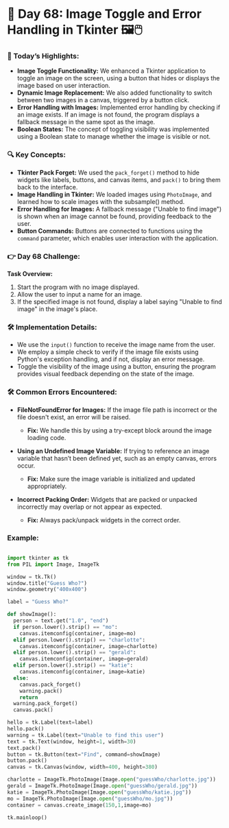 # 🌟 Day 68: Image Toggle and Error Handling in Tkinter 🖼️🖱️

### 🎊 Today’s Highlights:

* **Image Toggle Functionality:** We enhanced a Tkinter application to toggle an image on the screen, using a button that hides or displays the image based on user interaction.
* **Dynamic Image Replacement:** We also added functionality to switch between two images in a canvas, triggered by a button click.
* **Error Handling with Images:** Implemented error handling by checking if an image exists. If an image is not found, the program displays a fallback message in the same spot as the image.
* **Boolean States:** The concept of toggling visibility was implemented using a Boolean state to manage whether the image is visible or not.

### 🔍 Key Concepts:

* **Tkinter Pack Forget:** We used the ```pack_forget()``` method to hide widgets like labels, buttons, and canvas items, and ```pack()``` to bring them back to the interface.
* **Image Handling in Tkinter:** We loaded images using ```PhotoImage```, and learned how to scale images with the subsample() method.
* **Error Handling for Images:** A fallback message ("Unable to find image") is shown when an image cannot be found, providing feedback to the user.
* **Button Commands:** Buttons are connected to functions using the ```command``` parameter, which enables user interaction with the application.

### 👉 Day 68 Challenge:

**Task Overview:**

   1. Start the program with no image displayed.
   2. Allow the user to input a name for an image.
   3. If the specified image is not found, display a label saying "Unable to find image" in the image's place.

### 🛠️ Implementation Details:

  * We use the ```input()``` function to receive the image name from the user.
  * We employ a simple check to verify if the image file exists using Python's exception handling, and if not, display an error message.
  * Toggle the visibility of the image using a button, ensuring the program provides visual feedback depending on the state of the image.

### 🛠️ Common Errors Encountered:

* **FileNotFoundError for Images:** If the image file path is incorrect or the file doesn't exist, an error will be raised.

  * **Fix:** We handle this by using a try-except block around the image loading code.

* **Using an Undefined Image Variable:** If trying to reference an image variable that hasn’t been defined yet, such as an empty canvas, errors occur.

  * **Fix:** Make sure the image variable is initialized and updated appropriately.

* **Incorrect Packing Order:** Widgets that are packed or unpacked incorrectly may overlap or not appear as expected.

  * **Fix:** Always pack/unpack widgets in the correct order.

### Example:
```python

import tkinter as tk
from PIL import Image, ImageTk

window = tk.Tk()
window.title("Guess Who?")
window.geometry("400x400")

label = "Guess Who?"

def showImage():
  person = text.get("1.0", "end")
  if person.lower().strip() == "mo":
    canvas.itemconfig(container, image=mo)
  elif person.lower().strip() == "charlotte":
    canvas.itemconfig(container, image=charlotte)
  elif person.lower().strip() == "gerald":
    canvas.itemconfig(container, image=gerald)
  elif person.lower().strip() == "katie":
    canvas.itemconfig(container, image=katie)
  else:
    canvas.pack_forget()
    warning.pack()
    return
  warning.pack_forget()
  canvas.pack()

hello = tk.Label(text=label)
hello.pack()
warning = tk.Label(text="Unable to find this user")
text = tk.Text(window, height=1, width=30)
text.pack()
button = tk.Button(text="Find", command=showImage)
button.pack()
canvas = tk.Canvas(window, width=400, height=380)

charlotte = ImageTk.PhotoImage(Image.open("guessWho/charlotte.jpg"))
gerald = ImageTk.PhotoImage(Image.open("guessWho/gerald.jpg"))
katie = ImageTk.PhotoImage(Image.open("guessWho/katie.jpg"))
mo = ImageTk.PhotoImage(Image.open("guessWho/mo.jpg"))
container = canvas.create_image(150,1,image=mo)

tk.mainloop()
